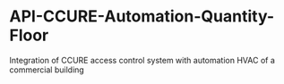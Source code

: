 # API-CCURE-Automation-Quantity-Floor
Integration of CCURE access control system with automation HVAC of a commercial building
